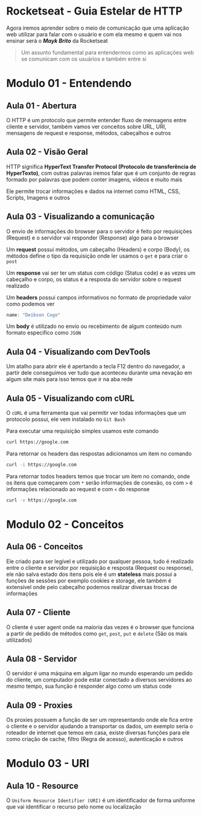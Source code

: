# Rocketseat - Guia Estelar de HTTP

Agora iremos aprender sobre o meio de comunicação que uma aplicação web utilizar para falar com o usuário e com ela mesmo e quem vai nos ensinar será o _**Mayk Brito**_ da Rocketseat

>Um assunto fundamental para entendermos como as aplicações web se comunicam com os usuários e também entre si

# Modulo 01 - Entendendo

## Aula 01 - Abertura
O HTTP é um protocolo que permite entender fluxo de mensagens entre cliente e servidor, também vamos ver conceitos sobre URL, URI, mensagens de request e response, métodos, cabeçalhos e outros

## Aula 02 - Visão Geral
HTTP significa **HyperText Transfer Protocol (Protocolo de transferência de HyperTexto)**, com outras palavras iremos falar que é um conjunto de regras formado por palavras que podem conter imagens, vídeos e muito mais

Ele permite trocar informações e dados na internet como HTML, CSS, Scripts, Imagens e outros

## Aula 03 - Visualizando a comunicação
O envio de informações do browser para o servidor é feito por requisições (Request) e o servidor vai responder (Response) algo para o browser

Um **request** possui métodos, um cabeçalho (Headers) e corpo (Body), os métodos define o tipo da requisição onde ler usamos o `get` e para criar o `post`

Um **response** vai ser ter um status com código (Status code) e as vezes um cabeçalho e corpo, os status é a resposta do servidor sobre o request realizado

Um **headers** possui campos informativos no formato de propriedade valor como podemos ver
```ts
name: "Deibson Cogo"
```

Um **body** é utilizado no envio ou recebimento de algum conteúdo num formato especifico como `JSON`

## Aula 04 - Visualizando com DevTools
Um atalho para abrir ele é apertando a tecla F12 dentro do navegador, a partir dele conseguimos ver tudo que aconteceu durante uma nevação em algum site mais para isso temos que ir na aba rede

## Aula 05 - Visualizando com cURL
O `cURL` é uma ferramenta que vai permitir ver todas informações que um protocolo possui, ele vem instalado no `Git Bash`

Para executar uma requisição simples usamos este comando
```bash
curl https://google.com
```

Para retornar os headers das respostas adicionamos um item no comando
```bash
curl -i https://google.com
```

Para retornar todos headers temos que trocar um item no comando, onde os itens que começarem com `*` serão informações de conexão, os com `>` é informações relacionado ao request e com `<` do response
```bash
curl -v https://google.com
```

# Modulo 02 - Conceitos

## Aula 06 - Conceitos
Ele criado para ser legível e utilizado por qualquer pessoa, tudo é realizado entre o cliente e servidor por requisição e resposta (Request ou response), ele não salva estado dos itens pois ele é um **stateless** mais possui a funções de sessões por exemplo cookies e storage, ele também é extensível onde pelo cabeçalho podemos realizar diversas trocas de informações

## Aula 07 - Cliente
O cliente é user agent onde na maioria das vezes é o browser que funciona a partir de pedido de métodos como `get`, `post`, `put` e `delete` (São os mais utilizados)

## Aula 08 - Servidor
O servidor é uma máquina em algum ligar no mundo esperando um pedido do cliente, um computador pode estar conectado a diversos servidores ao mesmo tempo, sua função é responder algo como um status code

## Aula 09 - Proxies
Os proxies possuem a função de ser um representando onde ele fica entre o cliente e o servidor ajudando a transportar os dados, um exemplo seria o roteador de internet que temos em casa, existe diversas funções para ele como criação de cache, filtro (Regra de acesso), autenticação e outros

# Modulo 03 - URI

## Aula 10 - Resource
O `Uniform Resource Identifier (URI)` é um identificador de forma uniforme que vai identificar o recurso pelo nome ou localização
